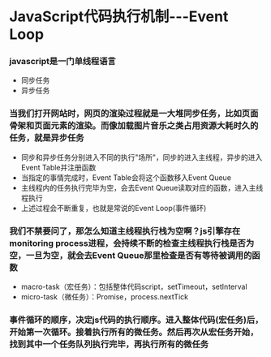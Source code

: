 # JavaScript代码执行机制---Event Loop
### javascript是一门单线程语言
* 同步任务
* 异步任务
### 当我们打开网站时，网页的渲染过程就是一大堆同步任务，比如页面骨架和页面元素的渲染。而像加载图片音乐之类占用资源大耗时久的任务，就是异步任务
* 同步和异步任务分别进入不同的执行"场所"，同步的进入主线程，异步的进入Event Table并注册函数
* 当指定的事情完成时，Event Table会将这个函数移入Event Queue
* 主线程内的任务执行完毕为空，会去Event Queue读取对应的函数，进入主线程执行
* 上述过程会不断重复，也就是常说的Event Loop(事件循环)
### 我们不禁要问了，那怎么知道主线程执行栈为空啊？js引擎存在monitoring process进程，会持续不断的检查主线程执行栈是否为空，一旦为空，就会去Event Queue那里检查是否有等待被调用的函数
* macro-task（宏任务）：包括整体代码script，setTimeout，setInterval
* micro-task（微任务）：Promise，process.nextTick
### 事件循环的顺序，决定js代码的执行顺序。进入整体代码(宏任务)后，开始第一次循环。接着执行所有的微任务。然后再次从宏任务开始，找到其中一个任务队列执行完毕，再执行所有的微任务
